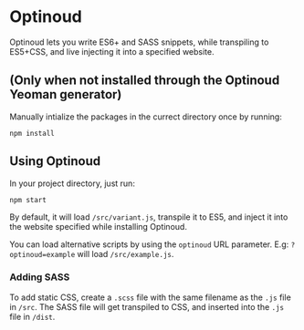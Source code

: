 # Optinoud

Optinoud lets you write ES6+ and SASS snippets, while transpiling to ES5+CSS, and live injecting it into a specified website.

## (Only when not installed through the Optinoud Yeoman generator)

Manually intialize the packages in the currect directory once by running:

```shell
npm install
```

## Using Optinoud

In your project directory, just run:

```shell
npm start
```

By default, it will load `/src/variant.js`, transpile it to ES5, and inject it into the website specified while installing Optinoud.

You can load alternative scripts by using the `optinoud` URL parameter. E.g: `?optinoud=example` will load `/src/example.js`.

### Adding SASS

To add static CSS, create a `.scss` file with the same filename as the `.js` file in `/src`. The SASS file will get transpiled to CSS, and inserted into the `.js` file in `/dist`.
